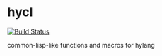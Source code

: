 hycl
========

[![Build Status](https://img.shields.io/travis/niitsuma/hycl/master.svg?style=flat-square)](https://travis-ci.org/niitsuma/hycl)

common-lisp-like functions and macros for hylang
